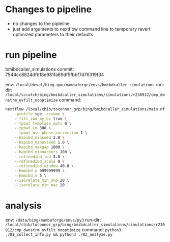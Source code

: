 # Changes to pipeline
- no changes to the pipleline
- just add arguments to nextflow command line to temporary revert optimized parameters
to their defaults


# run pipeline
bmibdcaller_simulations commit: 7544cc8824dfb18e981fa69df5fbbf7d76319f34

env: `/local/devel/bing.guo/mambaforge/envs/bmibdcaller_simulations`
run-dir: `/local/scratch/bing/bmibdcaller_simulations/simulations/r230912/cmp_dwnstrm_ovfilt_nooptimize`
command: 
```sh
nextflow /local/chib/toconnor_grp/bing/bmibdcaller_simulations/main.nf \
    -profile sge -resume \
    --filt_ibd_by_ov true \
    --tpbwt_template_opts 0 \
    --tpbwt_Lm 300 \
    --tpbwt_use_phase_correction 1 \
    --hapibd_minseed 2.0 \
    --hapibd_minextend 1.0 \
    --hapibd_maxgap 1000 \
    --hapibd_minmarkers 100 \
    --refinedibd_lod 3.0 \
    --refinedibd_scale 0 \
    --refinedibd_window 40.0 \
    --hmmibd_n 999999999 \
    --hmmibd_m 5 \
    --isorelate_min_snp 20 \
    --isorelate_min_mac 20
```


# analysis
env: `/data/bing/mambaforge/envs/py3`
run-dir: `/local/chib/toconnor_grp/bing/bmibdcaller_simulations/simulations/r230912/cmp_dwnstrm_ovfilt_nooptimize`
command: `python3 ./01_collect_info.py && python3 ./02_analyze.py`

